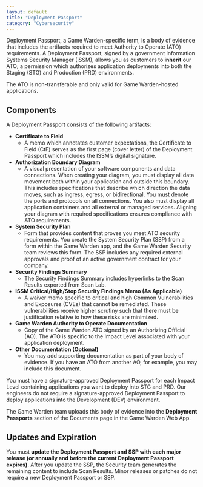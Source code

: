 ```yaml
---
layout: default
title: "Deployment Passport"
category: "Cybersecurity"
---
```


Deployment Passport, a Game Warden-specific term, is a body of evidence that includes the artifacts required to meet Authority to Operate (ATO) requirements. A Deployment Passport, signed by a government Information Systems Security Manager (ISSM), allows you as customers to **inherit** our ATO; a permission which authorizes application deployments into both the Staging (STG) and Production (PRD) environments.

The ATO is non-transferable and only valid for Game Warden-hosted applications.

## Components
A Deployment Passport consists of the following artifacts:
* **Certificate to Field**
  * A memo which annotates customer expectations, the Certificate to Field (CtF) serves as the first page (cover letter) of the Deployment Passport which includes the ISSM’s digital signature.
* **Authorization Boundary Diagram**
  * A visual presentation of your software components and data connections. When creating your diagram, you must display all data movement both within your application and outside this boundary. This includes specifications that describe which direction the data moves, such as ingress, egress, or bidirectional. You must denote the ports and protocols on all connections. You also must display all application containers and all external or managed services. Aligning your diagram with required specifications ensures compliance with ATO requirements. 
* **System Security Plan**
  * Form that provides content that proves you meet ATO security requirements. You create the System Security Plan (SSP) from a form within the Game Warden app, and the Game Warden Security team reviews this form. The SSP includes any required external approvals and proof of an active government contract for your company.
* **Security Findings Summary**
  * The Security Findings Summary includes hyperlinks to the Scan Results exported from Scan Lab.
* **ISSM Critical/High/Stop Security Findings Memo (As Applicable)**
  * A waiver memo specific to critical and high Common Vulnerabilities and Exposures (CVEs) that cannot be remediated. These vulnerabilities receive higher scrutiny such that there must be justification relative to how these risks are minimized.
* **Game Warden Authority to Operate Documentation**
  * Copy of the Game Warden ATO signed by an Authorizing Official (AO). The ATO is specific to the Impact Level associated with your application deployment.
* **Other Documentation (Optional)**
  * You may add supporting documentation as part of your body of evidence. If you have an ATO from another AO, for example, you may include this document.

You must have a signature-approved Deployment Passport for each Impact Level containing applications you want to deploy into STG and PRD. Our engineers do not require a signature-approved Deployment Passport to deploy applications into the Development (DEV) environment.

The Game Warden team uploads this body of evidence into the **Deployment Passports** section of the Documents page in the Game Warden Web App.

## Updates and Expiration
You must **update the Deployment Passport and SSP with each major release (or annually and before the current Deployment Passport expires)**. After you update the SSP, the Security team generates the remaining content to include Scan Results. Minor releases or patches do not require a new Deployment Passport or SSP.
